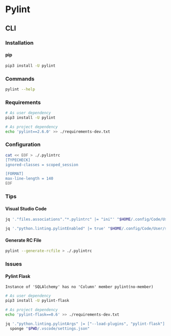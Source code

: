 # Pylint

## CLI

### Installation

#### pip

```sh
pip3 install -U pylint
```

### Commands

```sh
pylint --help
```

### Requirements

```sh
# As user dependency
pip3 install -U pylint

# As project dependency
echo 'pylint==2.6.0' >> ./requirements-dev.txt
```

### Configuration

```sh
cat << EOF > ./.pylintrc
[TYPECHECK]
ignored-classes = scoped_session

[FORMAT]
max-line-length = 140
EOF
```

### Tips

#### Visual Studio Code

```sh
jq '."files.associations"."*.pylintrc" |= "ini"' "$HOME/.config/Code/User/settings.json" | sponge "$HOME/.config/Code/User/settings.json"
```

```sh
jq '."python.linting.pylintEnabled" |= true' "$HOME/.config/Code/User/settings.json" | sponge "$HOME/.config/Code/User/settings.json"
```

#### Generate RC File

```sh
pylint --generate-rcfile > ./.pylintrc
```

### Issues

#### Pylint Flask

```log
Instance of 'SQLAlchemy' has no 'Column' member pylint(no-member)
```

```sh
# As user dependency
pip3 install -U pylint-flask

# As project dependency
echo 'pylint-flask==0.6' >> ./requirements-dev.txt
```

```sh
jq '."python.linting.pylintArgs" |= ["--load-plugins", "pylint-flask"]' "$PWD/.vscode/settings.json" | \
  sponge "$PWD/.vscode/settings.json"
```

<!--
# pylint: disable=unused-import
-->
